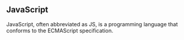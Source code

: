 ## JavaScript 
 JavaScript, often abbreviated as JS, is a programming language that conforms to the ECMAScript specification.